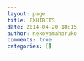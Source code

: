 ```yaml
---
layout: page
title: EXHIBITS
date: 2014-04-20 18:15
author: nekoyamaharuko
comments: true
categories: []
---
```


